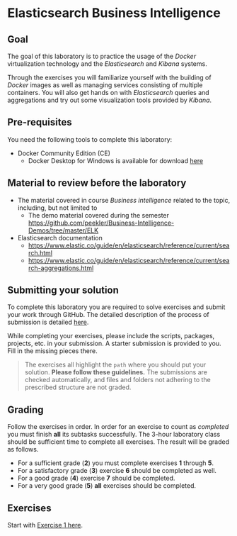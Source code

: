 # Elasticsearch Business Intelligence

## Goal

The goal of this laboratory is to practice the usage of the _Docker_ virtualization technology and the _Elasticsearch_ and _Kibana_ systems.

Through the exercises you will familiarize yourself with the building of _Docker_ images as well as managing services consisting of multiple containers. You will also get hands on with _Elasticsearch_ queries and aggregations and try out some visualization tools provided by _Kibana_.

## Pre-requisites

You need the following tools to complete this laboratory:

- Docker Community Edition (CE)
  - Docker Desktop for Windows is available for download [here](https://hub.docker.com/editions/community/docker-ce-desktop-windows)

## Material to review before the laboratory

- The material covered in course _Business intelligence_ related to the topic, including, but not limited to
  - The demo material covered during the semester <https://github.com/peekler/Business-Intelligence-Demos/tree/master/ELK>
- Elasticsearch documentation
  - <https://www.elastic.co/guide/en/elasticsearch/reference/current/search.html>
  - <https://www.elastic.co/guide/en/elasticsearch/reference/current/search-aggregations.html>

## Submitting your solution

To complete this laboratory you are required to solve exercises and submit your work through GitHub. The detailed description of the process of submission is detailed [here](GitHub-usage.md).

While completing your exercises, please include the scripts, packages, projects, etc. in your submission. A starter submission is provided to you. Fill in the missing pieces there.

> The exercises all highlight the `path` where you should put your solution. **Please follow these guidelines.** The submissions are checked automatically, and files and folders not adhering to the prescribed structure are not graded.

## Grading

Follow the exercises in order. In order for an exercise to count as _completed_ you must finish **all** its subtasks successfully. The 3-hour laboratory class should be sufficient time to complete all exercises. The result will be graded as follows.

- For a sufficient grade (**2**) you must complete exercises **1** through **5**.
- For a satisfactory grade (**3**) exercise **6** should be completed as well.
- For a good grade (**4**) exercise **7** should be completed.
- For a very good grade (**5**) **all** exercises should be completed.

## Exercises

Start with [Exercise 1 here](exercise1.md).
